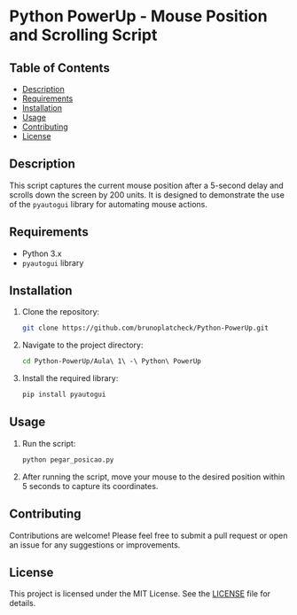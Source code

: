 # Python PowerUp - Mouse Position and Scrolling Script

## Table of Contents
- [Description](#description)
- [Requirements](#requirements)
- [Installation](#installation)
- [Usage](#usage)
- [Contributing](#contributing)
- [License](#license)

## Description
This script captures the current mouse position after a 5-second delay and scrolls down the screen by 200 units. It is designed to demonstrate the use of the `pyautogui` library for automating mouse actions.

## Requirements
- Python 3.x
- `pyautogui` library

## Installation
1. Clone the repository:
   ```bash
   git clone https://github.com/brunoplatcheck/Python-PowerUp.git
   ```
2. Navigate to the project directory:
   ```bash
   cd Python-PowerUp/Aula\ 1\ -\ Python\ PowerUp
   ```
3. Install the required library:
   ```bash
   pip install pyautogui
   ```

## Usage
1. Run the script:
   ```bash
   python pegar_posicao.py
   ```
2. After running the script, move your mouse to the desired position within 5 seconds to capture its coordinates.

## Contributing
Contributions are welcome! Please feel free to submit a pull request or open an issue for any suggestions or improvements.

## License
This project is licensed under the MIT License. See the [LICENSE](LICENSE) file for details.
#
